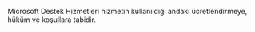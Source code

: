 <Token xmlns:xlink="http://www.w3.org/1999/xlink">Microsoft Destek Hizmetleri hizmetin kullanıldığı andaki ücretlendirmeye, hüküm ve koşullara tabidir.</Token>

<!--HONumber=Jul16_HO3-->



